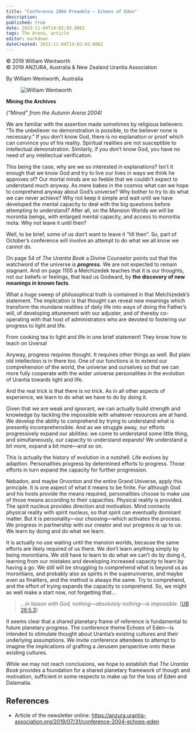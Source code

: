 ```yaml
---
title: "Conference 2004 Preamble – Echoes of Eden"
description: 
published: true
date: 2023-11-04T14:02:03.086Z
tags: The Arena, article
editor: markdown
dateCreated: 2023-11-04T14:02:03.086Z
---
```


<p class="v-card v-sheet theme--light gray lighten-3 px-2">© 2019 William Wentworth<br>© 2019 ANZURA, Australia & New Zealand Urantia Association</p>

By William Wentworth, Australia

<figure id="Figure_1" class="image urantiapedia image-style-align-left">
<img src="/image/article/The_Arena/Will-1-260x300.jpg" alt="William Wentworth">
</figure>

**Mining the Archives**

_(“Mined” from the Autumn Arena 2004)_

We are familiar with the assertion made sometimes by religious believers: “To the unbeliever no demonstration is possible, to the believer none is necessary.” If you don’t know God, there is no explanation or proof which can convince you of his reality. Spiritual realities are not susceptible to intellectual demonstration. Similarly, if you don’t know God, you have no need of any intellectual verification.

This being the case, why are we so interested in explanations? Isn’t it enough that we know God and try to live our lives in ways we think he approves of? Our mortal minds are so feeble that we couldn’t expect to understand much anyway. As mere babes in the cosmos what can we hope to comprehend anyway about God’s universe? Why bother to try to do what we can never achieve? Why not keep it simple and wait until we have developed the mental capacity to deal with the big questions before attempting to understand? After all, on the Mansion Worlds we will be morontia beings, with enlarged mental capacity, and access to morontia mota. Why not leave it until then?

Well, to be brief, some of us don’t want to leave it “till then”. So, part of October’s conference will involve an attempt to do what we all know we cannot do.

On page 54 of _The Urantia Book_ a Divine Counselor points out that the watchword of the universe is **_progress._** We are not expected to remain stagnant. And on page 1105 a Melchizedek teaches that it is our thoughts, not our beliefs or feelings, that lead us Godward, by **the discovery of new meanings in known facts**.

What a huge sweep of philosophical truth is contained in that Melchizedek’s statement. The implication is that thought can reveal new meanings which transform the mundane realities of daily life into ways of doing the Father’s will, of developing attunement with our adjuster, and of thereby co-operating with that host of administrators who are devoted to fostering our progress to light and life.

From cooking tea to light and life in one brief statement! They know how to teach on Uversa!

Anyway, progress requires thought. It requires other things as well. But plain old intellection is in there too. One of our functions is to extend our comprehension of the world, the universe and ourselves so that we can more fully cooperate with the wider universe personalities in the evolution of Urantia towards light and life.

And the real trick is that there is no trick. As in all other aspects of experience, we learn to do what we have to do by doing it.

Given that we are weak and ignorant, we can actually build strength and knowledge by tackling the impossible with whatever resources are at hand. We develop the ability to comprehend by trying to understand what is presently incomprehensible. And as we struggle away, our efforts progressively expand our abilities: we come to understand some little thing, and simultaneously, our capacity to understand expands! We understand a bit more, expand a bit more—and so on.

This is actually the history of evolution in a nutshell. Life evolves by adaption. Personalities progress by determined efforts to progress. Those efforts in turn expand the capacity for further progression.

Nebadon, and maybe Orvonton and the entire Grand Universe, apply this principle. It is one aspect of what it means to be finite. For although God and his hosts provide the means required, personalities choose to make use of those means according to their capacities. Physical reality is provided. The spirit nucleus provides direction and motivation. Mind connects physical reality with spirit nucleus, so that spirit can eventually dominant matter. But it is personality—our choosing—which activates the process. We progress in partnership with our creator and our progress is up to us. We learn by doing and do what we learn.

It is actually no use waiting until the mansion worlds, because the same efforts are likely required of us there. We don’t learn anything simply by being morontians. We still have to learn to do what we can’t do by doing it, learning from our mistakes and developing increased capacity to learn by having a go. We still will be struggling to comprehend what is beyond us as morontians, and probably also as spirits in the superuniverse, and maybe even as finaliters, and the method is always the same. Try to comprehend, and the effort of trying expands the capacity to comprehend. So, we might as well make a start now, not forgetting that…
<br style="clear:both;"/>

> _…in liaison with God, nothing—absolutely nothing—is impossible._ [[UB 26:5.3](/en/The_Urantia_Book/26#p5_3)]

It seems clear that a shared planetary frame of reference is fundamental to future planetary progress. The conference theme Echoes of Eden—is intended to stimulate thought about Urantia’s existing cultures and their underlying assumptions. We invite conference attendees to attempt to imagine the implications of grafting a Jerusem perspective onto these existing cultures.

While we may not reach conclusions, we hope to establish that _The Urantia Book_ provides a foundation for a shared planetary framework of though and motivation, sufficient in some respects to make up for the loss of Eden and Dalamatia.

## References

- Article of the newsletter online: https://anzura.urantia-association.org/2019/07/31/conference-2004-echoes-eden